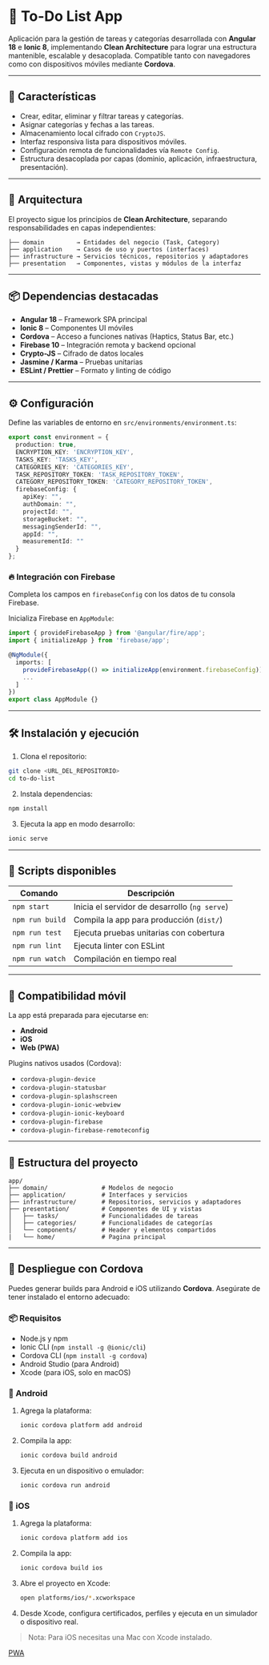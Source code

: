 # 📝 To-Do List App

Aplicación para la gestión de tareas y categorías desarrollada con **Angular 18** e **Ionic 8**, implementando **Clean Architecture** para lograr una estructura mantenible, escalable y desacoplada. Compatible tanto con navegadores como con dispositivos móviles mediante **Cordova**.

---

## 🚀 Características

- Crear, editar, eliminar y filtrar tareas y categorías.
- Asignar categorías y fechas a las tareas.
- Almacenamiento local cifrado con `CryptoJS`.
- Interfaz responsiva lista para dispositivos móviles.
- Configuración remota de funcionalidades vía `Remote Config`.
- Estructura desacoplada por capas (dominio, aplicación, infraestructura, presentación).

---

## 🧱 Arquitectura

El proyecto sigue los principios de **Clean Architecture**, separando responsabilidades en capas independientes:

```
├── domain         → Entidades del negocio (Task, Category)
├── application    → Casos de uso y puertos (interfaces)
├── infrastructure → Servicios técnicos, repositorios y adaptadores
├── presentation   → Componentes, vistas y módulos de la interfaz
```

---

## 📦 Dependencias destacadas

- **Angular 18** – Framework SPA principal
- **Ionic 8** – Componentes UI móviles
- **Cordova** – Acceso a funciones nativas (Haptics, Status Bar, etc.)
- **Firebase 10** – Integración remota y backend opcional
- **Crypto-JS** – Cifrado de datos locales
- **Jasmine / Karma** – Pruebas unitarias
- **ESLint / Prettier** – Formato y linting de código

---

## ⚙️ Configuración

Define las variables de entorno en `src/environments/environment.ts`:

```ts
export const environment = {
  production: true,
  ENCRYPTION_KEY: 'ENCRYPTION_KEY',
  TASKS_KEY: 'TASKS_KEY',
  CATEGORIES_KEY: 'CATEGORIES_KEY',
  TASK_REPOSITORY_TOKEN: 'TASK_REPOSITORY_TOKEN',
  CATEGORY_REPOSITORY_TOKEN: 'CATEGORY_REPOSITORY_TOKEN',
  firebaseConfig: {
    apiKey: "",
    authDomain: "",
    projectId: "",
    storageBucket: "",
    messagingSenderId: "",
    appId: "",
    measurementId: ""
  }
};
```

### 🔥 Integración con Firebase

Completa los campos en `firebaseConfig` con los datos de tu consola Firebase.

Inicializa Firebase en `AppModule`:

```ts
import { provideFirebaseApp } from '@angular/fire/app';
import { initializeApp } from 'firebase/app';

@NgModule({
  imports: [
    provideFirebaseApp(() => initializeApp(environment.firebaseConfig)),
    ...
  ]
})
export class AppModule {}
```

---

## 🛠️ Instalación y ejecución

1. Clona el repositorio:

```bash
git clone <URL_DEL_REPOSITORIO>
cd to-do-list
```

2. Instala dependencias:

```bash
npm install
```

3. Ejecuta la app en modo desarrollo:

```bash
ionic serve
```

---

## 🧪 Scripts disponibles

| Comando                | Descripción                                      |
|------------------------|--------------------------------------------------|
| `npm start`            | Inicia el servidor de desarrollo (`ng serve`)    |
| `npm run build`        | Compila la app para producción (`dist/`)         |
| `npm run test`         | Ejecuta pruebas unitarias con cobertura          |
| `npm run lint`         | Ejecuta linter con ESLint                        |
| `npm run watch`        | Compilación en tiempo real                       |

---

## 📱 Compatibilidad móvil

La app está preparada para ejecutarse en:

- **Android**
- **iOS**
- **Web (PWA)**

Plugins nativos usados (Cordova):

- `cordova-plugin-device`
- `cordova-plugin-statusbar`
- `cordova-plugin-splashscreen`
- `cordova-plugin-ionic-webview`
- `cordova-plugin-ionic-keyboard`
- `cordova-plugin-firebase`
- `cordova-plugin-firebase-remoteconfig`

---

## 📂 Estructura del proyecto

```
app/
├── domain/               # Modelos de negocio
├── application/          # Interfaces y servicios
├── infrastructure/       # Repositorios, servicios y adaptadores
├── presentation/         # Componentes de UI y vistas
│   ├── tasks/            # Funcionalidades de tareas
│   ├── categories/       # Funcionalidades de categorías
│   └── components/       # Header y elementos compartidos
|   └── home/             # Pagina principal
```

---

## 📲 Despliegue con Cordova

Puedes generar builds para Android e iOS utilizando **Cordova**. Asegúrate de tener instalado el entorno adecuado:

### 📦 Requisitos

- Node.js y npm
- Ionic CLI (`npm install -g @ionic/cli`)
- Cordova CLI (`npm install -g cordova`)
- Android Studio (para Android)
- Xcode (para iOS, solo en macOS)

### 📱 Android

1. Agrega la plataforma:

   ```bash
   ionic cordova platform add android
   ```

2. Compila la app:

   ```bash
   ionic cordova build android
   ```

3. Ejecuta en un dispositivo o emulador:

   ```bash
   ionic cordova run android
   ```

### 🍏 iOS

1. Agrega la plataforma:

   ```bash
   ionic cordova platform add ios
   ```

2. Compila la app:

   ```bash
   ionic cordova build ios
   ```

3. Abre el proyecto en Xcode:

   ```bash
   open platforms/ios/*.xcworkspace
   ```

4. Desde Xcode, configura certificados, perfiles y ejecuta en un simulador o dispositivo real.

> Nota: Para iOS necesitas una Mac con Xcode instalado.

[PWA](https://to-do-list-52b84.web.app/home/tasks)